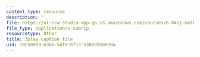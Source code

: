 ```yaml
---
content_type: resource
description: ''
file: https://ol-ocw-studio-app-qa.s3.amazonaws.com/courses/6-042j-mathematics-for-computer-science-spring-2015/1825899963b654fdbf135308d950e20a_BEAv82FinM0.srt
file_type: application/x-subrip
resourcetype: Other
title: 3play caption file
uid: 18258999-63b6-54fd-bf13-5308d950e20a
---
```

